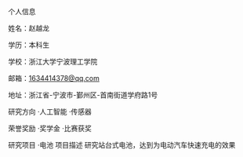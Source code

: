 个人信息

姓名：赵越龙

学历：本科生

学校：浙江大学宁波理工学院

邮箱：1634414378@qq.com

地址：浙江省-宁波市-鄞州区-首南街道学府路1号


研究方向
·人工智能
·传感器

荣誉奖励
·奖学金
·比赛获奖

研究项目
·电池
项目描述
研究站台式电池，达到为电动汽车快速充电的效果
